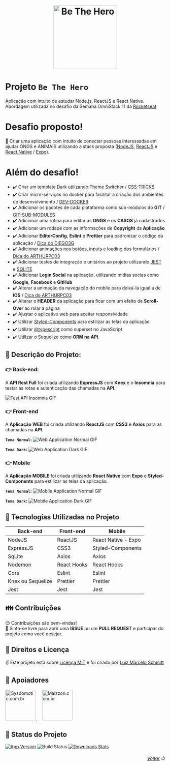 <h1 align="center">
    <img alt="Be The Hero" src="github/logo-be-the-hero.svg" width="200px" />
</h1>

# Projeto `Be The Hero`

Aplicação com intuito de estudar Node.js, ReactJS e React Native. Abordagem utilizada no desafio da Semana OmniStack 11 da [Rocketseat](https://rocketseat.com.br/)

# Desafio proposto!

📌 Criar uma aplicação com intuito de conectar pessoas interessadas em ajudar ONGS e ANIMAIS utilizando a stack proposta ([NodeJS](https://nodejs.org/en/docs/), [ReactJS](https://reactjs.org/docs/getting-started.html) e [React Native](https://reactnative.dev/docs/getting-started) / [Expo](https://docs.expo.io/)).

# Além do desafio!

- ✔️ Criar um template Dark utilizando Theme Switcher / [CSS-TRICKS](https://css-tricks.com/a-dark-mode-toggle-with-react-and-themeprovider/)
- ✔️ Criar micro-serviços no docker para facilitar a criação dos ambientes de desenvolvimento / [DEV-DOCKER](https://github.com/devluma/dev-docker)
- ✔️ Adicionar os pacotes de cada plataforma como sub-módulos do <b>GIT</b> / [GIT-SUB-MODULES](https://git-scm.com/docs/git-submodule/)
- ✔️ Adicionar uma rotina para editar as <b>ONGS</b> e os <b>CASOS</b> já cadastrados
- ✔️ Adicionar um rodapé com as informações de <b>Copyright</b> da <b>Aplicação</b>
- ✔️ Adicionar <b>EditorConfig</b>, <b>Eslint</b> e <b>Prettier</b> para padronizar o código da aplicação / [Dica do DIEGO3G](https://www.youtube.com/watch?v=TI4v4Y8yRjw)
- ✔️ Adicionar animações nos botões, inputs e loading dos formulários / [Dica do ARTHURPC03](https://github.com/ARTHURPC03/Be-The-Hero)
- ✔️ Adicionar testes de integração e unitários ao projeto utilizando [JEST](https://jestjs.io/docs/en/getting-started) e [SQLITE](https://www.sqlite.org/docs.html)
- ✔️ Adicionar <b>Login Social</b> na aplicação, utilizando mídias socias como <b>Google</b>, <b>Facebook</b> e <b>GitHub</b>
- ✔️ Alterar a animação da navegação do mobile para deixá-la igual a de <b>IOS</b> / [Dica do ARTHURPC03](https://www.youtube.com/watch?v=dYRHe2Kkq04)
- ✔️ Alterar o <b>HEADER</b> da aplicação para ficar com um efeito de <b>Scroll-Over</b> ao rolar a página
- ✔️ Ajustar o aplicativo web para aceitar responsividade
- ✔️ Utilizar [Styled-Components](https://styled-components.com/) para estilizar as telas da aplicação
- ✔️ Utilizar [@typescript](https://www.typescriptlang.org/) como superset no JavaScript
- ✔️ Utilizar o [Sequelize](https://sequelize.org/) como <b>ORM na API</b>.

## 🚢 Descrição do Projeto:

### 👉 Back-end:

A <b>API Rest Full</b> foi criada utilizando <b>ExpressJS</b> com <b>Knex</b> e o <b>Insomnia</b> para testar as rotas e autenticação das chamadas na <b>API</b>.

![Test API Insomnia GIF](github/api-test-insomnia.gif)

### 👉 Front-end

A <b>Aplicação WEB</b> foi criada utilizando <b>ReactJS</b> com <b>CSS3</b> e <b>Axios</b> para as chamadas na <b>API</b>.

**`Tema Normal`:**
![Web Application Normal GIF](github/frontend-functional.gif)

**`Tema Dark`:**
![Web Application Dark GIF](github/frontend-functional-dark.gif)

### 👉 Mobile

A <b>Aplicação MOBILE</b> foi criada utilizando <b>React Native</b> com <b>Expo</b> e <b>Styled-Components</b> para estilizar as telas da aplicação.

**`Tema Normal`:**
![Mobile Application Normal GIF](github/mobile-functional.gif)

**`Tema Dark`:**
![Mobile Application Dark GIF](github/mobile-functional-dark.gif)

## 🚀 Tecnologias Utilizadas no Projeto

<table>
  <thead>
    <th>Back-end</th>
    <th>Front-end</th>
    <th>Mobile</th>
  </thead>
  <tbody>
    <tr>
      <td>NodeJS</td>
      <td>ReactJS</td>
      <td>React Native - Expo</td>
    </tr>
    <tr>
      <td>ExpressJS</td>
      <td>CSS3</td>
      <td>Styled-Components</td>
    </tr>
    <tr>
      <td>SqLite</td>
      <td>Axios</td>
      <td>Axios</td>
    </tr>
    <tr>
      <td>Nodemon</td>
      <td>React Hooks</td>
      <td>React Hooks</td>
    </tr>
    <tr>
      <td>Cors</td>
      <td>Eslint</td>
      <td>Eslint</td>
    </tr>
    <tr>
      <td>Knex ou Sequelize</td>
      <td>Prettier</td>
      <td>Prettier</td>
    </tr>
    <tr>
      <td>Jest</td>
      <td>Jest</td>
      <td>Jest</td>
    </tr>
  </tbody>
  
</table>

## 👪 Contribuições

😉 Contribuições são bem-vindas! <br />
🌈 Sinta-se livre para abrir uma <b>ISSUE</b> ou um <b>PULL REQUEST</b> e participar do projeto como você desejar.

## 📜 Direitos e Licença

✌ Este projeto está sobre [Licença MIT](https://choosealicense.com/licenses/mit/) e foi criado por [Luiz Marcelo Schmitt](https://www.linkedin.com/in/devluma/)

## 🙌 Apoiadores

<div>
  <a href="https://www.sysdomotic.com.br/" target="_blank">
    <img alt="Sysdomotic.com.br" src="github/logo-sysdomotic.png" width="96px" />
  </a> &nbsp;&nbsp;&nbsp;
  <a href="https://www.maizzon.com.br/" target="_blank">
    <img alt="Maizzon.com.br" src="github/logo-maizzon.png" width="96px" />
  </a>
</div>

## 🔋 Status do Projeto

[![App Version][version-image]][version-url]
![Build Status][plataform-image]
[![Downloads Stats][version-download-image]][version-download]

###### <div align="right">[Voltar](#projeto-be-the-hero) ↺</div>

[version-image]: https://img.shields.io/badge/version-0.1.0-brightgreen?style=flat-square
[version-url]: https://github.com/devluma/semana-omni-stack11/releases
[version-download-image]: https://img.shields.io/badge/download-0.1.0-blue?style=flat-square
[version-download]: https://github.com/devluma/semana-omni-stack11/archive/master.zip
[plataform-image]: https://img.shields.io/badge/plataform-API%20%7C%20WEB%20%7C%20MOBILE-lightgrey
